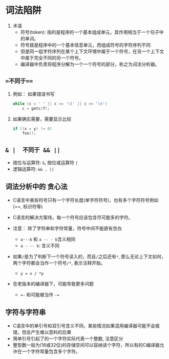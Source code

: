 # 词法陷阱

1. 术语
   * 符号(token): 指的是程序的一个基本组成单元，其作用相当于一个句子中的单词。
   * 符号就是程序中的一个基本信息单元，而组成符号的字符序列不同
   * 但是同一组字符序列在某个上下文环境中属于一个符号，在另一个上下文中属于完全不同的另一个符号。
   * 编译器中负责将程序分解为一个一个符号的部分，称之为词法分析器。

## `=不同于==`

1. 例如： 如果错误书写

   ```c
   while (c = ' ' || c == '\t' || c == '\n')
       c = getc(f);
   ```

2. 如果确实需要，需要显示比较

   ```c
   if ((x = y) != 0) 
       foo();
   ```

## `& |  不同于 && ||`

* 按位与运算符: `&`, 按位或运算符 `|`
* 逻辑运算符: `&& , ||`

## 词法分析中的 贪心法

* C语言中某些符号只有一个字符长度(单字符符号)，也有多个字符符号例如(==, 标识符等)
* C语言的解决方案伟，每一个符号应该包含尽可能多的字符。
* 注意： 除了字符串和字符常量，符号中间不能嵌有空白
  * `a---b`  和 `a -- - b`含义相同
  * `a - -- b`: 含义不同

* 如果`/`是为了判断下一个符号读入的，而且`/`之后还有`*`, 那么无论上下文如何，两个字符都会当作一个符号`/*`, 表示注释开始。
  * `y = x / *p`
* 在老版本的编译器下，可能导致更多问题
  * `=-` 和可能被当作 `-=`

## 字符与字符串

* C语言中的单引号和双引号含义不同，某些情况如果混用编译器可能不会报错，但会产生难以意料的后果
* 用单引号引起了的一个字符实际代表一个整数, 注意区分
* 整型数一般为(16或32位)的存储空间可以容纳读个字符，所以有的C编译器允许在一个字符常量包含多个字符。